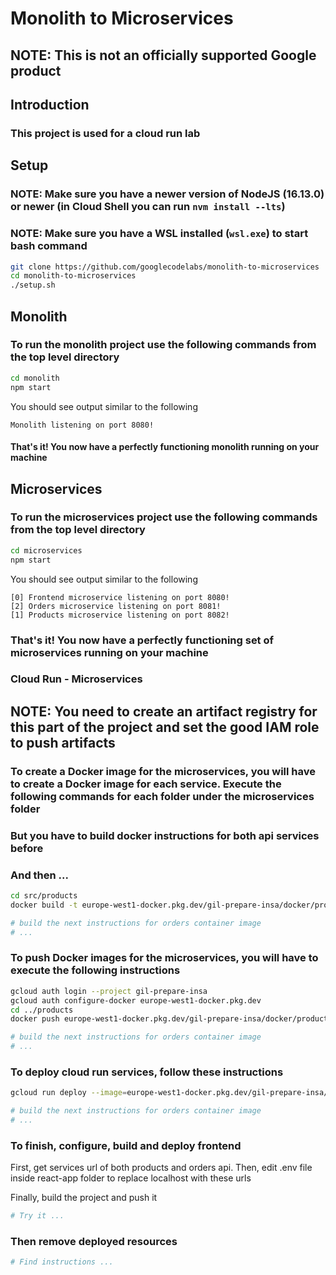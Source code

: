# Monolith to Microservices

## NOTE: This is not an officially supported Google product

## Introduction

### This project is used for a cloud run lab

## Setup

### **NOTE:** Make sure you have a newer version of NodeJS (16.13.0) or newer (in Cloud Shell you can run `nvm install --lts`)
### **NOTE:** Make sure you have a WSL installed (`wsl.exe`) to start bash command

```bash
git clone https://github.com/googlecodelabs/monolith-to-microservices
cd monolith-to-microservices
./setup.sh
```

## Monolith

### To run the monolith project use the following commands from the top level directory

```bash
cd monolith
npm start
```

You should see output similar to the following

```text
Monolith listening on port 8080!
```

#### That's it! You now have a perfectly functioning monolith running on your machine

## Microservices

### To run the microservices project use the following commands from the top level directory

```bash
cd microservices
npm start
```

You should see output similar to the following

```text
[0] Frontend microservice listening on port 8080!
[2] Orders microservice listening on port 8081!
[1] Products microservice listening on port 8082!
```

### That's it! You now have a perfectly functioning set of microservices running on your machine

### Cloud Run - Microservices

## **NOTE:** You need to create an artifact registry for this part of the project and set the good IAM role to push artifacts

### To create a Docker image for the microservices, you will have to create a Docker image for each service. Execute the following commands for each folder under the microservices folder

### But you have to build docker instructions for both api services before
### And then ...

```bash
cd src/products
docker build -t europe-west1-docker.pkg.dev/gil-prepare-insa/docker/products:1.0.0 .

# build the next instructions for orders container image
# ...
```

### To push Docker images for the microservices, you will have to execute the following instructions

```bash
gcloud auth login --project gil-prepare-insa
gcloud auth configure-docker europe-west1-docker.pkg.dev
cd ../products
docker push europe-west1-docker.pkg.dev/gil-prepare-insa/docker/products:1.0.0

# build the next instructions for orders container image
# ...
```

### To deploy cloud run services, follow these instructions

```bash
gcloud run deploy --image=europe-west1-docker.pkg.dev/gil-prepare-insa/docker/products:1.0.0 --platform managed --region europe-west1

# build the next instructions for orders container image
# ...
```

### To finish, configure, build and deploy frontend

First, get services url of both products and orders api.
Then, edit .env file inside react-app folder to replace localhost with these urls


Finally, build the project and push it

```bash
# Try it ...
```

### Then remove deployed resources

```bash
# Find instructions ...
```